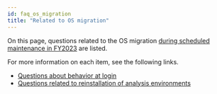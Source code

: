 ```yaml
---
id: faq_os_migration
title: "Related to OS migration"
---
```



On this page, questions related to the OS migration [<u>during scheduled maintenance in FY2023</u>](/blog/2023-11-24-scheduled-maintenance) are listed.


For more information on each item, see the following links.


- [<u>Questions about behavior at login</u>](/faq/faq_os_migration_login)
- [<u>Questions related to reinstallation of analysis environments</u>](/faq/faq_os_migration_env-var)
